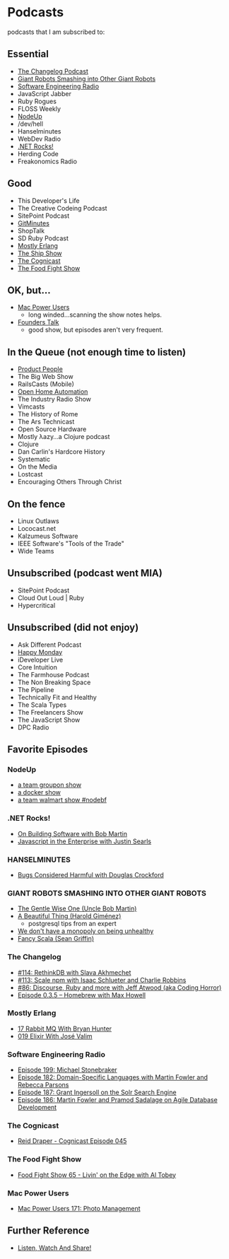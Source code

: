 # Podcasts

podcasts that I am subscribed to:

## Essential

- [The Changelog Podcast](http://thechangelog.com/podcast)
- [Giant Robots Smashing into Other Giant Robots](http://learn.thoughtbot.com/podcast)
- [Software Engineering Radio](http://www.se-radio.net/category/episodes)
- JavaScript Jabber
- Ruby Rogues
- FLOSS Weekly
- [NodeUp](http://nodeup.com/fiftyeight)
- /dev/hell
- Hanselminutes
- WebDev Radio
- [.NET Rocks!](http://www.dotnetrocks.com)
- Herding Code
- Freakonomics Radio

## Good

- This Developer's Life
- The Creative Codeing Podcast
- SitePoint Podcast
- [GitMinutes](http://www.gitminutes.com)
- ShopTalk
- SD Ruby Podcast
- [Mostly Erlang](http://mostlyerlang.com)
- [The Ship Show](http://theshipshow.com)
- [The Cognicast](http://thinkrelevance.com/blog/tags/podcast)
- [The Food Fight Show](http://foodfightshow.org)

## OK, but...

- [Mac Power Users](http://www.macpowerusers.com/category/podcast)
  - long winded...scanning the show notes helps.
- [Founders Talk](http://5by5.tv/founderstalk)
  - good show, but episodes aren't very frequent.

## In the Queue (not enough time to listen)

- [Product People](http://productpeople.tv)
- The Big Web Show
- RailsCasts (Mobile)
- [Open Home Automation](http://openhomeautomation.net/)
- The Industry Radio Show
- Vimcasts
- The History of Rome
- The Ars Technicast
- Open Source Hardware
- Mostly λazy…a Clojure podcast
- Clojure
- Dan Carlin's Hardcore History
- Systematic
- On the Media
- Lostcast
- Encouraging Others Through Christ

## On the fence
 
- Linux Outlaws
- Lococast.net
- Kalzumeus Software
- IEEE Software's "Tools of the Trade"
- Wide Teams

## Unsubscribed (podcast went MIA)

- SitePoint Podcast
- Cloud Out Loud | Ruby
- Hypercritical

## Unsubscribed (did not enjoy)

- Ask Different Podcast
- [Happy Monday](http://happymondaypodcast.com)
- iDeveloper Live
- Core Intuition
- The Farmhouse Podcast
- The Non Breaking Space
- The Pipeline
- Technically Fit and Healthy
- The Scala Types
- The Freelancers Show
- The JavaScript Show
- DPC Radio

## Favorite Episodes

### NodeUp

- [a team groupon show](http://nodeup.com/fiftyeight)
- [a docker show](http://nodeup.com/fiftyseven)
- [a team walmart show #nodebf](http://nodeup.com/fiftysix)

### .NET Rocks!

- [On Building Software with Bob Martin](http://www.dotnetrocks.com/default.aspx?showNum=934)
- [Javascript in the Enterprise with Justin Searls](http://dotnetrocks.com/default.aspx?showNum=940)

### HANSELMINUTES

- [Bugs Considered Harmful with Douglas Crockford](http://hanselminutes.com/396/bugs-considered-harmful-with-douglas-crockford)

### GIANT ROBOTS SMASHING INTO OTHER GIANT ROBOTS

- [The Gentle Wise One (Uncle Bob Martin)](http://podcasts.thoughtbot.com/giantrobots/79)
- [A Beautiful Thing (Harold Giménez)](http://podcasts.thoughtbot.com/giantrobots/77)
  - postgresql tips from an expert
- [We don't have a monopoly on being unhealthy](http://podcasts.thoughtbot.com/giantrobots/46)
- [Fancy Scala (Sean Griffin)](http://podcasts.thoughtbot.com/giantrobots/74)

### The Changelog

- [#114: RethinkDB with Slava Akhmechet](http://thechangelog.com/114)
- [#113: Scale npm with Isaac Schlueter and Charlie Robbins](http://thechangelog.com/113)
- [#86: Discourse, Ruby and more with Jeff Atwood (aka Coding Horror)](http://thechangelog.com/86/)
- [Episode 0.3.5 – Homebrew with Max Howell](http://thechangelog.com/episode-0-3-5-homebrew-with-max-howell/)

### Mostly Erlang

- [17 Rabbit MQ With Bryan Hunter](http://mostlyerlang.com/2013/09/16/17-rabbit-mq-with-bryan-hunter/)
- [019 Elixir With José Valim](http://mostlyerlang.com/2013/10/07/019-elixir-with-jose-valim/)

### Software Engineering Radio

- [Episode 199: Michael Stonebraker](http://www.se-radio.net/2013/12/episode-199-michael-stonebraker)
- [Episode 182: Domain-Specific Languages with Martin Fowler and Rebecca Parsons](http://www.se-radio.net/2012/01/episode-182-domain-specific-languages-with-martin-fowler-and-rebecca-parsons)
- [Episode 187: Grant Ingersoll on the Solr Search Engine](http://www.se-radio.net/2012/07/episode-187-grant-ingersoll-on-the-solr-search-engine)
- [Episode 186: Martin Fowler and Pramod Sadalage on Agile Database Development](http://www.se-radio.net/2012/06/episode-186-martin-fowler-and-pramod-sadalage-on-agile-database-development)

### The Cognicast

- [Reid Draper - Cognicast Episode 045](http://thinkrelevance.com/blog/2013/11/11/reid-draper-cognicast-episode-045)

### The Food Fight Show

- [Food Fight Show 65 - Livin' on the Edge with Al Tobey](http://foodfightshow.org/2013/11/livin-on-the-edge-with-al-tobey.html)

### Mac Power Users

- [Mac Power Users 171: Photo Management](http://www.macpowerusers.com/2014/01/05/mac-power-users-171-photo-management/)

## Further Reference

- [Listen, Watch And Share!](http://www.smashingmagazine.com/2013/04/19/podcasts-for-designers-developers)
